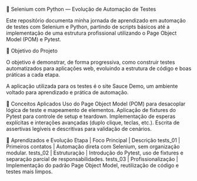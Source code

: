 🧪 Selenium com Python — Evolução de Automação de Testes

Este repositório documenta minha jornada de aprendizado em automação de testes com Selenium e Python, partindo de scripts básicos até a implementação de uma estrutura profissional utilizando o Page Object Model (POM) e Pytest.

🚀 Objetivo do Projeto

O objetivo é demonstrar, de forma progressiva, como construir testes automatizados para aplicações web, evoluindo a estrutura de código e boas práticas a cada etapa.

A aplicação utilizada para os testes é o site Sauce Demo, um ambiente voltado para aprendizado e prática de automação.

🧱 Conceitos Aplicados
Uso do Page Object Model (POM) para desacoplar lógica de teste e mapeamento de elementos.
Aplicação de fixtures do Pytest para controle de setup e teardown.
Implementação de esperas explícitas e interações avançadas (duplo clique, teclas, etc.).
Escrita de assertivas legíveis e descritivas para validação de cenários.

🧠 Aprendizados e Evolução
Etapa	   | Foco Principal	    | Descrição
tests_01 | Primeiros contatos	| Automação direta com Selenium, sem organização modular.
tests_02 | Estruturação	      | Introdução do Pytest, uso de fixtures e separação parcial de responsabilidades.
tests_03 | Profissionalização	| Implementação do padrão Page Object Model, reutilização de código e testes mais limpos.
